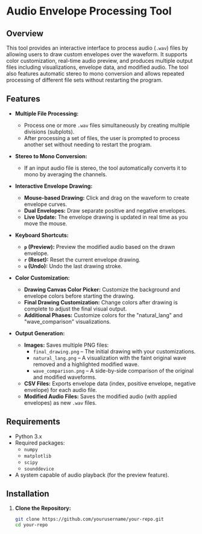 # Audio Envelope Processing Tool

## Overview
This tool provides an interactive interface to process audio (`.wav`) files by allowing users to draw custom envelopes over the waveform. It supports color customization, real-time audio preview, and produces multiple output files including visualizations, envelope data, and modified audio. The tool also features automatic stereo to mono conversion and allows repeated processing of different file sets without restarting the program.

## Features
- **Multiple File Processing:**  
  - Process one or more `.wav` files simultaneously by creating multiple divisions (subplots).
  - After processing a set of files, the user is prompted to process another set without needing to restart the program.

- **Stereo to Mono Conversion:**  
  - If an input audio file is stereo, the tool automatically converts it to mono by averaging the channels.

- **Interactive Envelope Drawing:**  
  - **Mouse-based Drawing:** Click and drag on the waveform to create envelope curves.
  - **Dual Envelopes:** Draw separate positive and negative envelopes.
  - **Live Update:** The envelope drawing is updated in real time as you move the mouse.

- **Keyboard Shortcuts:**  
  - **`p` (Preview):** Preview the modified audio based on the drawn envelope.
  - **`r` (Reset):** Reset the current envelope drawing.
  - **`u` (Undo):** Undo the last drawing stroke.

- **Color Customization:**  
  - **Drawing Canvas Color Picker:** Customize the background and envelope colors before starting the drawing.
  - **Final Drawing Customization:** Change colors after drawing is complete to adjust the final visual output.
  - **Additional Phases:** Customize colors for the "natural_lang" and "wave_comparison" visualizations.
  
- **Output Generation:**  
  - **Images:** Saves multiple PNG files:
    - `final_drawing.png` – The initial drawing with your customizations.
    - `natural_lang.png` – A visualization with the faint original wave removed and a highlighted modified wave.
    - `wave_comparison.png` – A side-by-side comparison of the original and modified waveforms.
  - **CSV Files:** Exports envelope data (index, positive envelope, negative envelope) for each audio file.
  - **Modified Audio Files:** Saves the modified audio (with applied envelopes) as new `.wav` files.

## Requirements
- Python 3.x
- Required packages:
  - `numpy`
  - `matplotlib`
  - `scipy`
  - `sounddevice`
- A system capable of audio playback (for the preview feature).

## Installation
1. **Clone the Repository:**
   ```bash
   git clone https://github.com/yourusername/your-repo.git
   cd your-repo
